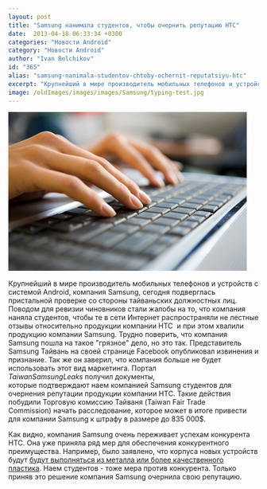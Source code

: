```yaml
---
layout: post
title: "Samsung нанимала студентов, чтобы очернить репутацию HTC"
date:  2013-04-18 06:33:34 +0300
categories: "Новости Android"
category: "Новости Android"
author: "Ivan Belchikov"
id: "365"
alias: "samsung-nanimala-studentov-chtoby-ochernit-reputatsiyu-htc"
excerpt: "Крупнейший в мире производитель мобильных телефонов и устройств с системой Android, компания Samsung, сегодня подверглась пристальной проверке со стороны тайваньских должностных лиц. Поводом для ревизии чиновников стали жалобы на то, что компания наняла студентов, чтобы те в сети Интернет распространяли не лестные отзывы относительно продукции компании HTC  и при этом хвалили продукцию компании Samsung."
image: /oldImages/images/images/Samsung/typing-test.jpg
---
```

<img src="/oldImages/images/images/Samsung/typing-test.jpg" alt="Samsung нанимала студентов для очернения HTC" >

Крупнейший в мире производитель мобильных телефонов и устройств с системой Android, компания Samsung, сегодня подверглась пристальной проверке со стороны тайваньских должностных лиц. Поводом для ревизии чиновников стали жалобы на то, что компания наняла студентов, чтобы те в сети Интернет распространяли не лестные отзывы относительно продукции компании HTC  и при этом хвалили продукцию компании Samsung.
Трудно поверить, что компания Samsung пошла на такое "грязное" дело, но это так. Представитель Samsung Тайвань на своей странице Facebook опубликовал извинения и признание. Так же он заверил, что компания больше не будет использовать этот вид маркетинга. Портал <em>TaiwanSamsungLeaks</em> получил документы, которые подтверждают наем компанией Samsung студентов для очернения репутации продукции компании HTC. Такие действия побудили Торговую комиссию Тайваня (Taiwan Fair Trade Commission) начать расследование, которое может в итоге привести для компании Samsung к штрафу в размере до 835 000$.

Как видно, компания Samsung очень переживает успехам конкурента HTC. Она уже приняла ряд мер для обеспечения конкурентного преимущества. Например, было заявлено, что корпуса новых устройств будут <a href="index.php?option=com_content&amp;view=article&amp;id=358&amp;catid=8&amp;Itemid=102">будут выполняться из металла или более качественного пластика</a>. Наем студентов - тоже мера против конкурента. Только приняв это решение компания Samsung очернила свою репутацию.
